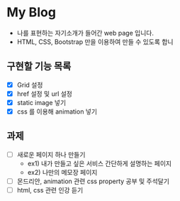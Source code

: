 # My Blog
- 나를 표현하는 자기소개가 들어간 web page 입니다.
- HTML, CSS, Bootstrap 만을 이용하여 만들 수 있도록 합니

## 구현할 기능 목록
- [x] Grid 설정 
- [x] href 설정 및 url 설정
- [x] static image 넣기
- [x] css 를 이용해 animation 넣기

## 과제
- [ ] 새로운 페이지 하나 만들기
  - ex1) 내가 만들고 싶은 서비스 간단하게 설명하는 페이지
  - ex2) 나만의 메모장 페이지  
- [ ] 몬드리안, animation 관련 css property 공부 및 주석달기
- [ ] html, css 관련 인강 듣기 
